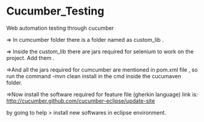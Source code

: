 # Cucumber_Testing
Web automation testing through cucumber
    
  => In cumcumber folder there is a folder named as custom_lib .
  
  
  => Inside the custom_lib there are jars required for selenium to work on the project. Add them .
  
  =>And all the jars required for cumcumber are mentioned in pom.xml file ,  so run the command -mvn clean install in the cmd inside the       cucumaven folder.
  
  
  =>Now install the software required for feature file (gherkin language) link is:  http://cucumber.github.com/cucumber-eclipse/update-site

by going to help > install new softwares in eclipse environment.
